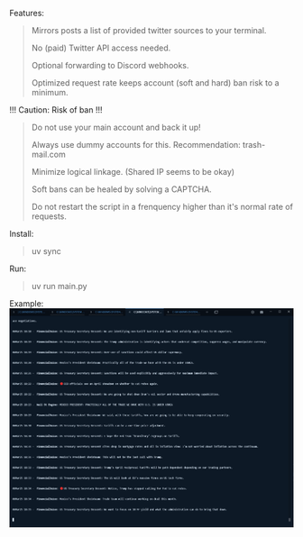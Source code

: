 Features:
> Mirrors posts a list of provided twitter sources to your terminal.
> 
> No (paid) Twitter API access needed.
>
> Optional forwarding to Discord webhooks.
> 
> Optimized request rate keeps account (soft and hard) ban risk to a minimum.

!!! Caution: Risk of ban !!!
> Do not use your main account and back it up!
> 
> Always use dummy accounts for this. Recommendation: trash-mail.com
> 
> Minimize logical linkage. (Shared IP seems to be okay)
>
> Soft bans can be healed by solving a CAPTCHA.
>
> Do not restart the script in a frenquency higher than it's normal rate of requests.

Install:
> uv sync

Run:
> uv run main.py

Example:
![alt text](example.png)

